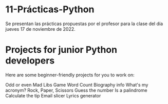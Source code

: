 # 11-Prácticas-Python

Se presentan las prácticas propuestas por el profesor para la clase del día jueves 17 de noviembre de 2022.

<h1>Projects for junior Python developers</h2>
Here are some beginner-friendly projects for you to work on:

Odd or even
Mad Libs Game
Word Count
Biography info
What's my acronym?
Rock, Paper, Scissors
Guess the number
Is a palindrome
Calculate the tip
Email slicer
Lyrics generator

